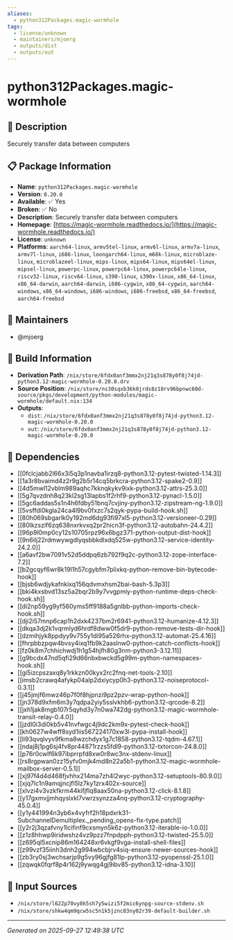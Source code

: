 ```yaml
---
aliases:
  - python312Packages.magic-wormhole
tags:
  - license/unknown
  - maintainers/mjoerg
  - outputs/dist
  - outputs/out
---
```


# python312Packages.magic-wormhole

## 📝 Description

Securely transfer data between computers

## 📋 Package Information

- **Name**: `python312Packages.magic-wormhole`
- **Version**: `0.20.0`
- **Available**: ✅ Yes
- **Broken**: ✅ No
- **Description**: Securely transfer data between computers
- **Homepage**: [https://magic-wormhole.readthedocs.io/](https://magic-wormhole.readthedocs.io/)
- **License**: `unknown`
- **Platforms**: `aarch64-linux`, `armv5tel-linux`, `armv6l-linux`, `armv7a-linux`, `armv7l-linux`, `i686-linux`, `loongarch64-linux`, `m68k-linux`, `microblaze-linux`, `microblazeel-linux`, `mips-linux`, `mips64-linux`, `mips64el-linux`, `mipsel-linux`, `powerpc-linux`, `powerpc64-linux`, `powerpc64le-linux`, `riscv32-linux`, `riscv64-linux`, `s390-linux`, `s390x-linux`, `x86_64-linux`, `x86_64-darwin`, `aarch64-darwin`, `i686-cygwin`, `x86_64-cygwin`, `aarch64-windows`, `x86_64-windows`, `i686-windows`, `i686-freebsd`, `x86_64-freebsd`, `aarch64-freebsd`
## 👥 Maintainers

- @mjoerg


## 🔧 Build Information

- **Derivation Path**: `/nix/store/6fdx0anf3mmx2nj21q3s878y0f8j74jd-python3.12-magic-wormhole-0.20.0.drv`
- **Source Position**: `/nix/store/ns30sqxb36k8jrds8z18rv96bpnwc60d-source/pkgs/development/python-modules/magic-wormhole/default.nix:134`
- **Outputs**:
  - `dist`:  `/nix/store/6fdx0anf3mmx2nj21q3s878y0f8j74jd-python3.12-magic-wormhole-0.20.0`
  - `out`:  `/nix/store/6fdx0anf3mmx2nj21q3s878y0f8j74jd-python3.12-magic-wormhole-0.20.0`

## 🔗 Dependencies

- [[0fclcjabb2l66x3i5q3p1navba1irzq8-python3.12-pytest-twisted-1.14.3]]
- [[1a3r8bvaimd4z2r9g2b5r14cq5brkcra-python3.12-spake2-0.9]]
- [[4d5mwl12vblm989aqhc7kknqkykv9ixk-python3.12-attrs-25.3.0]]
- [[5g7qvzdnh8q23kl2sg13lapbs1f2rhf9-python3.12-pynacl-1.5.0]]
- [[5gc6addas5s1n4h6fdby51bnq7cvjiny-python3.12-zipstream-ng-1.9.0]]
- [[5vsffdi0kgla24ca4l9bv0fxzc7s2qyk-pypa-build-hook.sh]]
- [[80h069sbgarlk0y192md6dg93fi97xl5-python3.12-versioneer-0.29]]
- [[80lkzszif6zq638nxrkvxq2pr2hicn3f-python3.12-autobahn-24.4.2]]
- [[96p9l0mp0cy12s10705rpz96x6bgz371-python-output-dist-hook]]
- [[9n6ilj22rdmwywgdlyqsbbkdlxdq525w-python3.12-service-identity-24.2.0]]
- [[a6avf2bw7091v52d5ddpq6zb792f9q2c-python3.12-zope-interface-7.2]]
- [[b2gcqyf6wr8k19l1h57cgybfm7plixkq-python-remove-bin-bytecode-hook]]
- [[bjsb6wdjykafnkixq156qdvmxhsm2bai-bash-5.3p3]]
- [[bki4kxsbvd13sz5a2bqr2b9y7vvgpmiy-python-runtime-deps-check-hook.sh]]
- [[di2np59yg9yf560yms5ff9188a5gnlbb-python-imports-check-hook.sh]]
- [[dji2i57mnp6cap1h2dxk4237bm2r6941-python3.12-humanize-4.12.3]]
- [[dkqa3dj2k1vqrmlyd6hrdf8dww0f5dr9-python-remove-tests-dir-hook]]
- [[dzmihjyk8ppdyy9v755y1di95a526rhx-python3.12-automat-25.4.16]]
- [[fhrpbbzpqw4bvsy4ixq1fb9k2aaslnw0-python-catch-conflicts-hook]]
- [[fz0k8m7chhichwdj1h1g54hjfh80g3nm-python3-3.12.11]]
- [[g9bcdx47nd5qfi29d66nbxbwckd5g99m-python-namespaces-hook.sh]]
- [[gi5izcpszaxq8y1rkkzn00kyx2rc2fnq-net-tools-2.10]]
- [[imsb2crawq4afykp04alp2dxiycyp0h3-python3.12-noiseprotocol-0.3.1]]
- [[j45jmjf6mwz46p7f0f8hjpnzi9pz2pzv-wrap-python-hook]]
- [[jn378d9xfm6m3y7qdpa2yiy5sslvkhb6-python3.12-qrcode-8.2]]
- [[jxh1jak8mgb107r5qyhd3y7n0wa742dg-python3.12-magic-wormhole-transit-relay-0.4.0]]
- [[jzdl0i3di0kb5v41nvfwgc4j9dc2km9x-pytest-check-hook]]
- [[kh0627w4wff8syd1iis567224170xw3l-pypa-install-hook]]
- [[li93qvqlvyv9fkma8wzchdyx1g7c1858-python3.12-tqdm-4.67.1]]
- [[ndaj8j1pg6sj4fv8pr44871rzzs5fdl9-python3.12-txtorcon-24.8.0]]
- [[p76r0cwlf6k97ibprrpfd8xw0r8wc3nx-stdenv-linux]]
- [[rs8rgpwan0zz15yfv0mjk4md8n22a5b1-python3.12-magic-wormhole-mailbox-server-0.5.1]]
- [[xj97f4d4d468fjvhhx214ma7zh4l2wyc-python3.12-setuptools-80.9.0]]
- [[xjq7lc1n9amqjncjfl5lz7ky1zrx402x-source]]
- [[xlvzi4v3vzkfkrm44kifjflq8aax50na-python3.12-click-8.1.8]]
- [[y17gxmvjjmhqyslxkl7vwrzsynzza4nq-python3.12-cryptography-45.0.4]]
- [[y1y441994n3yb6x4vyfrf2h18pdxrk31-SubchannelDemultiplex._pending_opens-fix-type.patch]]
- [[y2r2j3qzafvny1lcifinf9cxsmyn5k6z-python3.12-iterable-io-1.0.0]]
- [[z1z8hhwp9iridwshz4vz9pzz7fnpdpph-python3.12-twisted-25.5.0]]
- [[z695ql5xcnip86m164248xr6vkgf9vga-install-shell-files]]
- [[z99vzf35iinh3dnh2g994wbcbjrv4siq-ensure-newer-sources-hook]]
- [[zb3ry0sj3wchsarjp9g5vy96gjfg81lp-python3.12-pyopenssl-25.1.0]]
- [[zqwqk0fqrf8p4r162j9ywqg4gj9ibv85-python3.12-idna-3.10]]

## 📁 Input Sources

- `/nix/store/l622p70vy8k5sh7y5wizi5f2mic6ynpg-source-stdenv.sh`
- `/nix/store/shkw4qm9qcw5sc5n1k5jznc83ny02r39-default-builder.sh`

---
*Generated on 2025-09-27 12:49:38 UTC*
